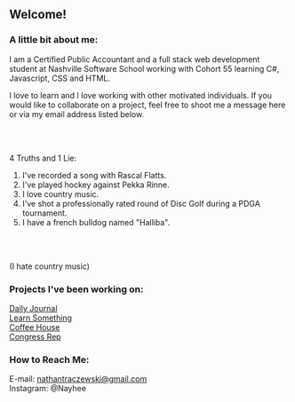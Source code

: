 ## Welcome!

### A little bit about me:
I am a Certified Public Accountant and a full stack web development student at Nashville Software School working with Cohort 55 learning C#, Javascript, CSS and HTML.


I love to learn and I love working with other motivated individuals. If you would like to collaborate on a project, feel free to shoot me a message here or via my email address listed below. 

<br>
<br>

4 Truths and 1 Lie:
1) I've recorded a song with Rascal Flatts.
2) I've played hockey against Pekka Rinne.
3) I love country music.
4) I've shot a professionally rated round of Disc Golf during a PDGA tournament.
5) I have a french bulldog named "Halliba". 



<br>
<br>

(I hate country music)

### Projects I've been working on:

[Daily Journal](https://github.com/Nayhee/Daily-Journal---NT)<br>
[Learn Something](https://github.com/Nayhee/Learn-Something)<br>
[Coffee House](https://github.com/Nayhee/Coffee-House) <br>
[Congress Rep](https://github.com/Nayhee/Congress-Rep) <br>

### How to Reach Me:

E-mail: nathantraczewski@gmail.com <br>
Instagram: @Nayhee
